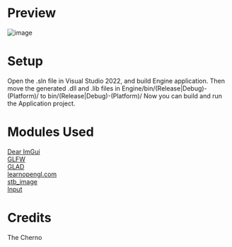 # Preview
![image](https://github.com/jacksimmons/tank-engine/assets/56202789/b035e9df-3a38-41ab-b9d4-6ea552802694)

# Setup
Open the .sln file in Visual Studio 2022, and build Engine application.
Then move the generated .dll and .lib files in Engine/bin/(Release|Debug)-(Platform)/ to bin/(Release|Debug)-(Platform)/
Now you can build and run the Application project.

# Modules Used
[Dear ImGui](https://github.com/ocornut/imgui)  
[GLFW](https://github.com/glfw/glfw)  
[GLAD](https://github.com/Dav1dde/glad)  
[learnopengl.com](https://learnopengl.com/)  
[stb_image](https://github.com/nothings/stb/blob/master/stb_image.h)  
[Input](https://stackoverflow.com/questions/55573238/how-do-i-do-a-proper-input-class-in-glfw-for-a-game-engine)  

# Credits
The Cherno

